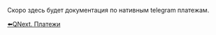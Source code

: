 
Скоро здесь будет документация по нативным telegram платежам.



[⬅️QNext. Платежи](/docs-test/admin/pay)
  
